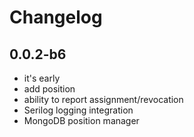 # Changelog

## 0.0.2-b6
* it's early
* add position
* ability to report assignment/revocation
* Serilog logging integration
* MongoDB position manager